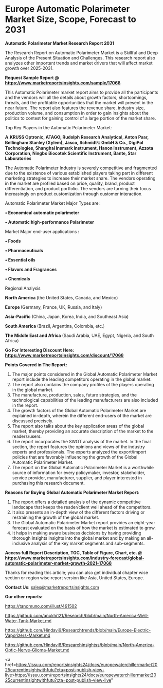 # Europe Automatic Polarimeter Market Size, Scope, Forecast to 2031

<strong>Automatic Polarimeter Market Research Report 2031</strong>

The Research Report on Automatic Polarimeter Market is a Skillful and Deep Analysis of the Present Situation and Challenges. This research report also analyzes other important trends and market drivers that will affect market growth over 2025-2031.

<strong>Request Sample Report @ <a href=https://www.marketreportsinsights.com/sample/17068>https://www.marketreportsinsights.com/sample/17068</a></strong>

This Automatic Polarimeter market report aims to provide all the participants and the vendors will all the details about growth factors, shortcomings, threats, and the profitable opportunities that the market will present in the near future. The report also features the revenue share, industry size, production volume, and consumption in order to gain insights about the politics to contest for gaining control of a large portion of the market share.

Top Key Players in the Automatic Polarimeter Market:

<strong>A.KRUSS Optronic, ATAGO, Rudolph Research Analytical, Anton Paar, Bellingham Stanley (Xylem), Jasco, SchmidtᶧꞱ GmbH & Co., DigiPol Technologies, Shanghai Insmark Instrument, Hanon Instrument, Azzota Corporation, Ningbo Biocotek Scientific Instrument, Bante, Star Laboratories</strong>

The Automatic Polarimeter Industry is severely competitive and fragmented due to the existence of various established players taking part in different marketing strategies to increase their market share. The vendors operating in the market are profiled based on price, quality, brand, product differentiation, and product portfolio. The vendors are turning their focus increasingly on product customization through customer interaction.

Automatic Polarimeter Market Major Types are:

<strong>• Economical automatic polarimeter

• Automatic high-performance Polarimeter</strong>

Market Major end-user applications :

<strong>• Foods

• Pharmaceuticals

• Essential oils

• Flavors and Fragrances

• Chemicals</strong>

Regional Analysis

</u><strong><b>North America</b></strong> (the United States, Canada, and Mexico)

<strong><b>Europe </b></strong>(Germany, France, UK, Russia, and Italy)

<strong><b>Asia-Pacific</b></strong> (China, Japan, Korea, India, and Southeast Asia)

<strong><b>South America</b></strong> (Brazil, Argentina, Colombia, etc.)

<strong><b>The Middle East and Africa</b></strong> (Saudi Arabia, UAE, Egypt, Nigeria, and South Africa)

<strong>Go For Interesting Discount Here: <a href=https://www.marketreportsinsights.com/discount/17068>https://www.marketreportsinsights.com/discount/17068</a></strong>

<strong>Points Covered in The Report:</strong>
<ol>
  <li>The major points considered in the Global Automatic Polarimeter Market report include the leading competitors operating in the global market.</li>
  <li>The report also contains the company profiles of the players operating in the global market.</li>
  <li>The manufacture, production, sales, future strategies, and the technological capabilities of the leading manufacturers are also included in the report.</li>
  <li>The growth factors of the Global Automatic Polarimeter Market are explained in-depth, wherein the different end-users of the market are discussed precisely.</li>
  <li>The report also talks about the key application areas of the global market, thereby providing an accurate description of the market to the readers/users.</li>
  <li>The report incorporates the SWOT analysis of the market. In the final section, the report features the opinions and views of the industry experts and professionals. The experts analyzed the export/import policies that are favorably influencing the growth of the Global Automatic Polarimeter Market.</li>
  <li>The report on the Global Automatic Polarimeter Market is a worthwhile source of information for every policymaker, investor, stakeholder, service provider, manufacturer, supplier, and player interested in purchasing this research document.</li>
</ol>
<strong>Reasons for Buying Global Automatic Polarimeter Market Report:</strong>

<ol>
  <li>The report offers a detailed analysis of the dynamic competitive landscape that keeps the reader/client well ahead of the competitors.</li>
  <li>It also presents an in-depth view of the different factors driving or restraining the growth of the global market.</li>
  <li>The Global Automatic Polarimeter Market report provides an eight-year forecast evaluated on the basis of how the market is estimated to grow.</li>
  <li>It helps in making aware business decisions by having providing thorough insights insights into the global market and by making an all-inclusive analysis of the key market segments and sub-segments.</li>
</ol>
<strong>Access full Report Description, TOC, Table of Figure, Chart, etc. @ <a href=https://www.marketreportsinsights.com/industry-forecast/global-automatic-polarimeter-market-growth-2021-17068>https://www.marketreportsinsights.com/industry-forecast/global-automatic-polarimeter-market-growth-2021-17068</a></strong>


Thanks for reading this article; you can also get individual chapter wise section or region wise report version like Asia, United States, Europe.

<strong>Contact Us:</strong>
sales@marketreportsinsights.com

<strong>Our other reports:</strong>

<a href=https://tanomuno.com/illust/491502>https://tanomuno.com/illust/491502</a>

<a href=https://github.com/anokhi121/Research/blob/main/North-America-Well-Water-Tank-Market.md>https://github.com/anokhi121/Research/blob/main/North-America-Well-Water-Tank-Market.md</a>

<a href=https://github.com/Hindavi9/Researchtrends/blob/main/Europe-Electric-Vaporizers-Market.md>https://github.com/Hindavi9/Researchtrends/blob/main/Europe-Electric-Vaporizers-Market.md</a>

<a href=https://github.com/Hindavi8/Researchinsightss/blob/main/North-America-Optic-Nerve-Glioma-Market.md>https://github.com/Hindavi8/Researchinsightss/blob/main/North-America-Optic-Nerve-Glioma-Market.md</a>

<a href=https://issuu.com/reportsinsights24/docs/europewaterchillermarket2025currentinsightwithfutu?cta=post-publish-view-live>https://issuu.com/reportsinsights24/docs/europewaterchillermarket2025currentinsightwithfutu?cta=post-publish-view-live</a>"
